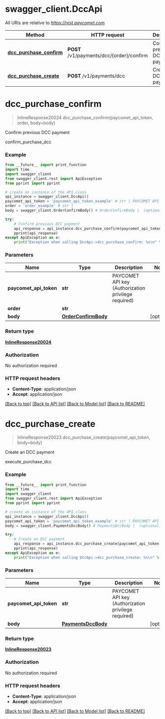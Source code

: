 # swagger_client.DccApi

All URIs are relative to *https://rest.paycomet.com*

Method | HTTP request | Description
------------- | ------------- | -------------
[**dcc_purchase_confirm**](DccApi.md#dcc_purchase_confirm) | **POST** /v1/payments/dcc/{order}/confirm | Confirm previous DCC payment
[**dcc_purchase_create**](DccApi.md#dcc_purchase_create) | **POST** /v1/payments/dcc | Create an DCC payment

# **dcc_purchase_confirm**
> InlineResponse20024 dcc_purchase_confirm(paycomet_api_token, order, body=body)

Confirm previous DCC payment

confirm_purchase_dcc

### Example
```python
from __future__ import print_function
import time
import swagger_client
from swagger_client.rest import ApiException
from pprint import pprint

# create an instance of the API class
api_instance = swagger_client.DccApi()
paycomet_api_token = 'paycomet_api_token_example' # str | PAYCOMET API key (Authorization privilege required)
order = 'order_example' # str | 
body = swagger_client.OrderConfirmBody() # OrderConfirmBody |  (optional)

try:
    # Confirm previous DCC payment
    api_response = api_instance.dcc_purchase_confirm(paycomet_api_token, order, body=body)
    pprint(api_response)
except ApiException as e:
    print("Exception when calling DccApi->dcc_purchase_confirm: %s\n" % e)
```

### Parameters

Name | Type | Description  | Notes
------------- | ------------- | ------------- | -------------
 **paycomet_api_token** | **str**| PAYCOMET API key (Authorization privilege required) | 
 **order** | **str**|  | 
 **body** | [**OrderConfirmBody**](OrderConfirmBody.md)|  | [optional] 

### Return type

[**InlineResponse20024**](InlineResponse20024.md)

### Authorization

No authorization required

### HTTP request headers

 - **Content-Type**: application/json
 - **Accept**: application/json

[[Back to top]](#) [[Back to API list]](../README.md#documentation-for-api-endpoints) [[Back to Model list]](../README.md#documentation-for-models) [[Back to README]](../README.md)

# **dcc_purchase_create**
> InlineResponse20023 dcc_purchase_create(paycomet_api_token, body=body)

Create an DCC payment

execute_purchase_dcc

### Example
```python
from __future__ import print_function
import time
import swagger_client
from swagger_client.rest import ApiException
from pprint import pprint

# create an instance of the API class
api_instance = swagger_client.DccApi()
paycomet_api_token = 'paycomet_api_token_example' # str | PAYCOMET API key (Authorization privilege required)
body = swagger_client.PaymentsDccBody() # PaymentsDccBody |  (optional)

try:
    # Create an DCC payment
    api_response = api_instance.dcc_purchase_create(paycomet_api_token, body=body)
    pprint(api_response)
except ApiException as e:
    print("Exception when calling DccApi->dcc_purchase_create: %s\n" % e)
```

### Parameters

Name | Type | Description  | Notes
------------- | ------------- | ------------- | -------------
 **paycomet_api_token** | **str**| PAYCOMET API key (Authorization privilege required) | 
 **body** | [**PaymentsDccBody**](PaymentsDccBody.md)|  | [optional] 

### Return type

[**InlineResponse20023**](InlineResponse20023.md)

### Authorization

No authorization required

### HTTP request headers

 - **Content-Type**: application/json
 - **Accept**: application/json

[[Back to top]](#) [[Back to API list]](../README.md#documentation-for-api-endpoints) [[Back to Model list]](../README.md#documentation-for-models) [[Back to README]](../README.md)

